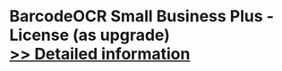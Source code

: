# BarcodeOCR Small Business Plus - License (as upgrade)<br />[>> Detailed information](https://secure.shareit.com/shareit/product.html?productid=300782717&affiliateid=200057808)